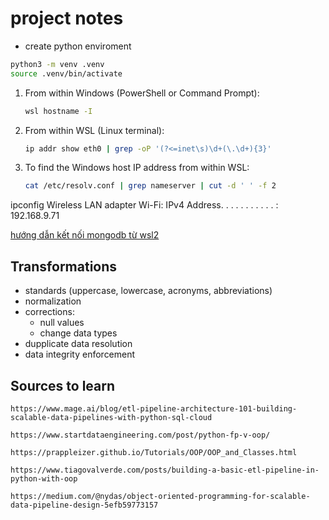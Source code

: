 # project notes

- create python enviroment

```bash
python3 -m venv .venv
source .venv/bin/activate
```

1. From within Windows (PowerShell or Command Prompt):

   ```bash
   wsl hostname -I
   ```

2. From within WSL (Linux terminal):

   ```bash
   ip addr show eth0 | grep -oP '(?<=inet\s)\d+(\.\d+){3}'
   ```

3. To find the Windows host IP address from within WSL:

   ```bash
   cat /etc/resolv.conf | grep nameserver | cut -d ' ' -f 2
   ```

ipconfig
Wireless LAN adapter Wi-Fi: IPv4 Address. . . . . . . . . . . : 192.168.9.71

[hướng dẫn kết nối mongodb từ wsl2](https://blog.codonomics.com/2020/08/connect-to-mongodb-on-windows-host-from.html)

## Transformations

- standards (uppercase, lowercase, acronyms, abbreviations)
- normalization
- corrections:
  - null values
  - change data types
- dupplicate data resolution
- data integrity enforcement

## Sources to learn

`https://www.mage.ai/blog/etl-pipeline-architecture-101-building-scalable-data-pipelines-with-python-sql-cloud`

`https://www.startdataengineering.com/post/python-fp-v-oop/`

`https://prappleizer.github.io/Tutorials/OOP/OOP_and_Classes.html`

`https://www.tiagovalverde.com/posts/building-a-basic-etl-pipeline-in-python-with-oop`

`https://medium.com/@nydas/object-oriented-programming-for-scalable-data-pipeline-design-5efb59773157`
